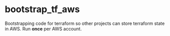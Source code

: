 # bootstrap_tf_aws

Bootstrapping code for terraform so other projects can store terraform state in
AWS. Run **once** per AWS account.
